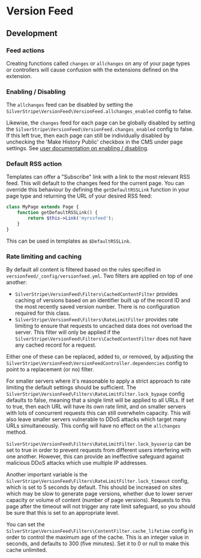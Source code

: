 # Version Feed

## Development

### Feed actions

Creating functions called `changes` or `allchanges` on any of your page types or controllers will cause confusion with
the extensions defined on the extension.

### Enabling / Disabling

The `allchanges` feed can be disabled by setting the `SilverStripe\VersionFeed\VersionFeed.allchanges_enabled` config to false.

Likewise, the `changes` feed for each page can be globally disabled by setting the `SilverStripe\VersionFeed\VersionFeed.changes_enabled`
config to false. If this left true, then each page can still be individually disabled by unchecking the
'Make History Public' checkbox in the CMS under page settings.
See [user documentation on enabling / disabling](userguide/index.md#enabling--disabling).

### Default RSS action

Templates can offer a "Subscribe" link with a link to the most relevant RSS feed. This will default to the changes feed
for the current page. You can override this behaviour by defining the `getDefaultRSSLink` function in your page type
and returning the URL of your desired RSS feed:

```php
class MyPage extends Page {
	function getDefaultRSSLink() {
		return $this->Link('myrssfeed');
	}
}
```

This can be used in templates as `$DefaultRSSLink`.

### Rate limiting and caching

By default all content is filtered based on the rules specified in `versionfeed/_config/versionfeed.yml`.
Two filters are applied on top of one another:

 * `SilverStripe\VersionFeed\Filters\CachedContentFilter` provides caching of versions based on an identifier built up of the record ID and the 
   most recently saved version number. There is no configuration required for this class.
 * `SilverStripe\VersionFeed\Filters\RateLimitFilter` provides rate limiting to ensure that requests to uncached data does not overload the 
   server. This filter will only be applied if the `SilverStripe\VersionFeed\Filters\CachedContentFilter` does not have any cached record
  for a request.

Either one of these can be replaced, added to, or removed, by adjusting the `SilverStripe\VersionFeed\VersionFeedController.dependencies`
config to point to a replacement (or no) filter.

For smaller servers where it's reasonable to apply a strict approach to rate limiting the default
settings should be sufficient. The `SilverStripe\VersionFeed\Filters\RateLimitFilter.lock_bypage` config defaults to false, meaning that a
single limit will be applied to all URLs. If set to true, then each URL will have its own rate limit,
and on smaller servers with lots of concurrent requests this can still overwhelm capacity. This will
also leave smaller servers vulnerable to DDoS attacks which target many URLs simultaneously.
This config will have no effect on the `allchanges` method.

`SilverStripe\VersionFeed\Filters\RateLimitFilter.lock_byuserip` can be set to true in order to prevent requests from different users
interfering with one another. However, this can provide an ineffective safeguard against malicious DDoS attacks
which use multiple IP addresses.

Another important variable is the `SilverStripe\VersionFeed\Filters\RateLimitFilter.lock_timeout` config, which is set to 5 seconds by default.
This should be increased on sites which may be slow to generate page versions, whether due to lower
server capacity or volume of content (number of page versions). Requests to this page after the timeout
will not trigger any rate limit safeguard, so you should be sure that this is set to an appropriate level.

You can set the `SilverStripe\VersionFeed\Filters\ContentFilter.cache_lifetime` config in order to control the maximum age of the cache.
This is an integer value in seconds, and defaults to 300 (five minutes). Set it to 0 or null to make this
cache unlimited.